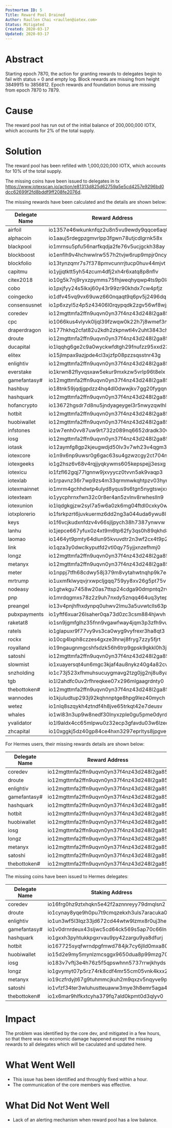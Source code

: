 ```yaml
---
Postmortem ID: 5
Title: Reward Pool Drained
Author: Raullen Chai <raullen@iotex.com>
Status: Mitigated
Created: 2020-03-17
Updated: 2020-03-17
---
```



# Abstract

Starting epoch 7870, the action for granting rewards to delegates begin to fail with status = 0 and empty log.
Block rewards are missing from height 3849915 to 3856812. Epoch rewards and foundation bonus are missing from epoch 7870 to 7879.

# Cause

The reward pool has run out of the initial balance of 200,000,000 IOTX, which accounts for 2% of the total supply.

# Solution

The reward pool has been refilled with 1,000,020,000 IOTX, which accounts for 10% of the total supply.

The missing coins have been issued to delegates in tx https://www.iotexscan.io/action/e81313d825d62759a5e5cd4257e9296bd0dcc62699f2fd8bddf9ff208fe2076d.

The missing rewards have been calculated and the details are shown below:

| Delegate Name | Reward Address                            | Block Rewards | Epoch Rewards  | Foundation Bonus | Total          |
|---------------|-------------------------------------------|---------------|----------------|------------------|----------------|
| airfoil       | io1357e46wkunknfqz2u8n5vu9ewdy9qqce6aq0yw | 1344          | 4476.745478    | 800              | 6620.745478    |
| alphacoin     | io1aauj5rdegpzgmvrlpp3fgwn78utjcdlgrnk58x | 0             | 77.89823442    | 0                | 77.89823442    |
| blackpool     | io1mrnsu5pfu56narfkqdja2fe76v5ucjgckh38ay | 0             | 10.79876958    | 0                | 10.79876958    |
| blockboost    | io1enflh9v4hchwwlrw557h2tvjw6rup9mpjr0ncy | 1576          | 2890.873955    | 800              | 5266.873955    |
| blockfolio    | io13tynzqmr7s7f378pmvcunrrjtucp0huv44mjvt | 1440          | 3332.708956    | 800              | 5572.708956    |
| capitmu       | io1yjjqtktt5yh54zcum4dfj2xh4r6xatq8p8nflv | 1784          | 2996.000311    | 800              | 5580.000311    |
| citex2018     | io10g5k7nj9ryxzpymms75fhjweqhyqwp4ts9p0l8 | 0             | 641.8030987    | 0                | 641.8030987    |
| cobo          | io1pxjfyy24s5lkxj60y43r99zr90khdx7cw4pfjz | 0             | 1989.645017    | 0                | 1989.645017    |
| coingecko     | io1dfv45vq9vx69uwz660nqaqt9q6pv5j2496dq27 | 2056          | 2493.276437    | 800              | 5349.276437    |
| consensusnet  | io1p6xzyl5z4p5z43406l0rqypqdk2zgv56wf8wjp | 0             | 1402.134981    | 0                | 1402.134981    |
| coredev       | io12mgttmfa2ffn9uqvn0yn37f4nz43d248l2ga85 | 1576          | 10747.5005     | 800              | 13123.5005     |
| cpc           | io1066kus4vlyvk0ljql39fzwqw0k22h7j8wmef3n | 1000          | 5031.964569    | 800              | 6831.964569    |
| draperdragon  | io177hkhq2cfat82u2kdh2zkpnwtl4v2uht3843ch | 1096          | 3569.934319    | 800              | 5465.934319    |
| droute        | io12mgttmfa2ffn9uqvn0yn37f4nz43d248l2ga85 | 2008          | 8705.957782    | 800              | 11513.95778    |
| ducapital     | io1lqqhg6ge2c9a0wyckwfdtgh29fnufzz95xxd23 | 1536          | 4257.912808    | 800              | 6593.912808    |
| elitex        | io15jlmpax9azjpde4cl3xjzfp08pzzsqsstnr43g | 1096          | 3246.412886    | 800              | 5142.412886    |
| enlightiv     | io12mgttmfa2ffn9uqvn0yn37f4nz43d248l2ga85 | 1240          | 7022.071661    | 800              | 9062.071661    |
| everstake     | io1krwn82flyvqsxaw5ekur9mxkzw5vrlp96t8elx | 0             | 230.9660637    | 0                | 230.9660637    |
| gamefantasy#  | io12mgttmfa2ffn9uqvn0yn37f4nz43d248l2ga85 | 1336          | 5993.191962    | 800              | 8129.191962    |
| hashbuy       | io18tnk59jqdjgpdzz4hq4dl0dwwjkv7gg20fygqn | 1824          | 5051.345693    | 800              | 7675.345693    |
| hashquark     | io12mgttmfa2ffn9uqvn0yn37f4nz43d248l2ga85 | 816           | 3189.457595    | 800              | 4805.457595    |
| hofancrypto   | io13672hgsdr7d8nu5jndyageygel3r5nwyzqwlhl | 1824          | 3577.492676    | 800              | 6201.492676    |
| hotbit        | io12mgttmfa2ffn9uqvn0yn37f4nz43d248l2ga85 | 1440          | 5939.809473    | 800              | 8179.809473    |
| huobiwallet   | io12mgttmfa2ffn9uqvn0yn37f4nz43d248l2ga85 | 1824          | 6309.005428    | 800              | 8933.005428    |
| infstones     | io1w7enh0vv87uw9rt732z089nq6652dradk30vlu | 0             | 1827.040432    | 0                | 1827.040432    |
| iosg          | io12mgttmfa2ffn9uqvn0yn37f4nz43d248l2ga85 | 1584          | 5767.378783    | 800              | 8151.378783    |
| iotask        | io12aymfg8gp2kjeugwdjd50lv3v7wh23v4qgm3x4 | 0             | 1432.891414    | 0                | 1432.891414    |
| iotexcore     | io1n9x6np9uwsr0g6gac63su4gzwzcgy2ct704nmn | 0             | 3674.542294    | 800              | 4474.542294    |
| iotexgeeks    | io1g2hsz6v68v4rqjjyqkywms605kepspejj3esxg | 0             | 1445.923611    | 0                | 1445.923611    |
| iotexicu      | io1fzfl62gqj77lgnnw9jxvyycz0tvvn5ak9vaqp3 | 0             | 303.5884177    | 0                | 303.5884177    |
| iotexlab      | io1rpavnz36r7wp9zs4m33qrmmwkqhtpzv03hyr9t | 1968          | 3754.532001    | 800              | 6522.532001    |
| iotexmainnet  | io1mrm4gchhdwtp4ulyd8yqus9s6tgn5nygtswjxx | 0             | 6.618465661    | 0                | 6.618465661    |
| iotexteam     | io1yycphrnxfwn32c0r8er4an5zvlnv8rwheslln9 | 1824          | 4637.092223    | 800              | 7261.092223    |
| iotexunion    | io1lqdgkgjzw2syl7a5w6a0zk6mg04ftdl0cxky0w | 0             | 666.3224318    | 0                | 666.3224318    |
| iotxplorerio  | io1fsrkpzrt6juvkuermz6dd2ng3a044uda6ywu8l | 2056          | 4575.072217    | 800              | 7431.072217    |
| keys          | io1f6vcjkudxnfdzv4v66sjljpych38h7387ynwvw | 0             | 278.0944356    | 0                | 278.0944356    |
| lanhu         | io1jepce667yfux0z4xt9m6tp62fy3qs0h89qkhd8 | 0             | 1.970779784    | 0                | 1.970779784    |
| laomao        | io1464yt9pmty64dlun95kvuvdtr2n3wf2cx4t9p2 | 1296          | 5756.914993    | 800              | 7852.914993    |
| link          | io1qza3y0dwclkyputfd2vtl0qy75yjjxnzefhmj0 | 0             | 7.366019873    | 0                | 7.366019873    |
| longz         | io12mgttmfa2ffn9uqvn0yn37f4nz43d248l2ga85 | 1576          | 3888.568421    | 800              | 6264.568421    |
| metanyx       | io12mgttmfa2ffn9uqvn0yn37f4nz43d248l2ga85 | 1480          | 7103.558311    | 800              | 9383.558311    |
| meter         | io1nppj7tfh68cdwy58j379m8vytahwtnqhp9k7e4 | 0             | 0.009199492992 | 0                | 0.009199492992 |
| mrtrump       | io1uxmfklwyqvjrxwpcljgqq759yy8xv26g5pt75v | 1008          | 3818.547841    | 800              | 5626.547841    |
| nodeasy       | io1gtwkgu7458w20as7ttsp24cdga90dmpntq2rwr | 0             | 211.6952849    | 0                | 211.6952849    |
| pnp           | io1mrdqgmxs78z2z9uh7nxdy5znqq464uq3ytep99 | 1296          | 4176.192885    | 800              | 6272.192885    |
| preangel      | io13v4pnjhfhxdynpq0uhwv2lmu3a5uvwtclls63p | 1488          | 2979.424404    | 800              | 5267.424404    |
| pubxpayments  | io1yftf6xuar26lsaher0qa73d0zc3csm884hjwvh | 1680          | 8366.464792    | 800              | 10846.46479    |
| raketat8      | io1sn9jgmfglhz35fnn9vgawfway4jqm3p3zfh9vu | 0             | 14.32771743    | 0                | 14.32771743    |
| ratels        | io1glapuxr9f77vy9vs3ca0wyg9vyfrexr3ha8qt3 | 1776          | 3122.560725    | 800              | 5698.560725    |
| rockx         | io10cg4lxph8czzes4gxze3hrwj8fryg7zzy5fjrt | 1712          | 3072.112551    | 800              | 5584.112551    |
| royalland     | io19ngaugnmgcshfsdzk56h6trp9gpsk9gkkl0h3j | 2008          | 6456.348799    | 800              | 9264.348799    |
| satoshi       | io12mgttmfa2ffn9uqvn0yn37f4nz43d248l2ga85 | 864           | 3007.275394    | 800              | 4671.275394    |
| slowmist      | io1xuayersqt4un6mgc3kjaf4au8nykz40g4a82cv | 0             | 1101.875884    | 0                | 1101.875884    |
| snzholding    | io1c73j523xfhmuhsucuygmavg2tzg0jg2nj8u8ya | 0             | 1174.817172    | 0                | 1174.817172    |
| tgb           | io1l2ahdfc0uv2rfhreqkee07x296mlgaagrdnty0 | 0             | 1533.764667    | 0                | 1533.764667    |
| thebottoken#  | io12mgttmfa2ffn9uqvn0yn37f4nz43d248l2ga85 | 0             | 1997.358259    | 0                | 1997.358259    |
| wannodes      | io1kjuludtup293j92kqhnnptge8hpg9lez40mych | 0             | 805.8724957    | 0                | 805.8724957    |
| wetez         | io1nlq8szqykh4ztndf4h8jve65trkqt42e7deusv | 0             | 598.9815814    | 0                | 598.9815814    |
| whales        | io1wl83n3up9w8nedf30lnyxzple0gu5pme0dyrds | 0             | 677.4463203    | 0                | 677.4463203    |
| yvalidator    | io1l9aldx4cc65mlpwu0z32ecp3gfavdu03w6lzed | 1584          | 3492.167358    | 800              | 5876.167358    |
| zhcapital     | io10xggkj5dz40gp84ce4hxn3297eprltys8jpgve | 1200          | 2195.255241    | 800              | 4195.255241    |

For Hermes users, their missing rewards details are shown below:

| Delegate Name | Reward Address                            | Staking Address                           | Block Rewards | Epoch Rewards | Foundation Bonus | Total       |
|---------------|-------------------------------------------|-------------------------------------------|---------------|---------------|------------------|-------------|
| coredev       | io12mgttmfa2ffn9uqvn0yn37f4nz43d248l2ga85 | io16frg0hz9ztxhqkn5e42f2aznnreyy79dmqlsn2 | 1576          | 10747.5005    | 800              | 13123.5005  |
| droute        | io12mgttmfa2ffn9uqvn0yn37f4nz43d248l2ga85 | io1cynay8yqe9h0pu7t9cmqzekxh3uls7aracuka0 | 2008          | 8705.957782   | 800              | 11513.95778 |
| enlightiv     | io12mgttmfa2ffn9uqvn0yn37f4nz43d248l2ga85 | io1un3wf5l3lqz33jd672cd44wtw9lzmx8r0uj3he | 1240          | 7022.071661   | 800              | 9062.071661 |
| gamefantasy#  | io12mgttmfa2ffn9uqvn0yn37f4nz43d248l2ga85 | io1v0drnrdeux43sljwc5cd64ck569s5ap70c66ln | 1336          | 5993.191962   | 800              | 8129.191962 |
| hashquark     | io12mgttmfa2ffn9uqvn0yn37f4nz43d248l2ga85 | io1gxxh3pyhtukkpgxrvau9py42zargu9ya8dfurj | 816           | 3189.457595   | 800              | 4805.457595 |
| hotbit        | io12mgttmfa2ffn9uqvn0yn37f4nz43d248l2ga85 | io167725syqfwrndpgfmwd784jk7cy6jlld0mxa80 | 1440          | 5939.809473   | 800              | 8179.809473 |
| huobiwallet   | io12mgttmfa2ffn9uqvn0yn37f4nz43d248l2ga85 | io15d2e9my5mynlzmcsggx9650dua8p99mzg70krv | 1824          | 6309.005428   | 800              | 8933.005428 |
| iosg          | io12mgttmfa2ffn9uqvn0yn37f4nz43d248l2ga85 | io183v7vftj3e4h76z5f5qpswhnn5737rrwjkhyds | 1584          | 5767.378783   | 800              | 8151.378783 |
| longz         | io12mgttmfa2ffn9uqvn0yn37f4nz43d248l2ga85 | io1gvymyt07p5rz74rk8cdf4mr55cm05vnk4kxx2q | 1576          | 3888.568421   | 800              | 6264.568421 |
| metanyx       | io12mgttmfa2ffn9uqvn0yn37f4nz43d248l2ga85 | io19czfrdyjt67g9tuhmmcjkuh2m9qxzv5nqyve9p | 1480          | 7103.558311   | 800              | 9383.558311 |
| satoshi       | io12mgttmfa2ffn9uqvn0yn37f4nz43d248l2ga85 | io1vfzf34ter3wluhustteuaww3mye3h8emr5aga4 | 864           | 3007.275394   | 800              | 4671.275394 |
| thebottoken#  | io12mgttmfa2ffn9uqvn0yn37f4nz43d248l2ga85 | io1x6mar9hlfkxtcyha379fq7ald0kpmt0d3qlyv0 | 0             | 1997.358259   | 0                | 1997.358259 |

The missing coins have been issued to Hermes delegates:

| Delegate Name | Staking Address                           | Distribution Amount | Distribution Hash                                                |
|---------------|-------------------------------------------|---------------------|------------------------------------------------------------------|
| coredev       | io16frg0hz9ztxhqkn5e42f2aznnreyy79dmqlsn2 | 13123.5005          | 2fafab995028546dabde9666c37aaaa9354412ef80892b78af66c26eb2d9a6a9 |
| droute        | io1cynay8yqe9h0pu7t9cmqzekxh3uls7aracuka0 | 11513.95778         | 1801466b46b86e2ae84a29ca7365dace4d7b9ed9aecb07d5b5b77a254d888cd0 |
| enlightiv     | io1un3wf5l3lqz33jd672cd44wtw9lzmx8r0uj3he | 9062.071661         | ecf65593639e8145f54918c717674f048b37f3e2a6e6f89aa04e77feea5227d5 |
| gamefantasy#  | io1v0drnrdeux43sljwc5cd64ck569s5ap70c66ln | 8129.191962         | b0a80d26bca2e9e65b7ee489e83ae4dc383e4d451e962b88b0a0eec275c2519a |
| hashquark     | io1gxxh3pyhtukkpgxrvau9py42zargu9ya8dfurj | 4805.457595         | 868701e46f65bd6914206eac602d8ae7f8240dc6a1138d848914a0e4321872b8 |
| hotbit        | io167725syqfwrndpgfmwd784jk7cy6jlld0mxa80 | 8179.809473         | 2824b53c062b3d0f95a7509e5d7fb32908e697041d8969fdc922904db0f2b156 |
| huobiwallet   | io15d2e9my5mynlzmcsggx9650dua8p99mzg70krv | 8933.005428         | 72189c990c0119406299a1fdcae1e4a7a87c9bc18009e72ec66e326dcc96c6b6 |
| iosg          | io183v7vftj3e4h76z5f5qpswhnn5737rrwjkhyds | 8151.378783         | c86e1080d057fde626bf1a3e467eb0bebeece34c8039e9cd140927f870251105 |
| longz         | io1gvymyt07p5rz74rk8cdf4mr55cm05vnk4kxx2q | 6264.568421         | f693a6d8e2af349cc0b2e4a2673ffb038a25caa8753e7a0de0a4213925a94c82 |
| metanyx       | io19czfrdyjt67g9tuhmmcjkuh2m9qxzv5nqyve9p | 9383.558311         | a92795467136010f7fc324dae9b1850f86424b06a88bafb418a5e74a9c61f4f0 |
| satoshi       | io1vfzf34ter3wluhustteuaww3mye3h8emr5aga4 | 4671.275394         | 0a951a0637cd8b48b26a1687f9a6bc0c351134dd2f8ff9241f032d803a8313c3 |
| thebottoken#  | io1x6mar9hlfkxtcyha379fq7ald0kpmt0d3qlyv0 | 1997.358259         | 281e2b618341c6a913dea5a277a951c3cb2d4509b273771ab42e3f05192f6812 |

# Impact

The problem was identified by the core dev, and mitigated in a few hours, so that there was no economic damage happened except the missing rewards to all delegates which will be caculated and updated here. 

# What Went Well

- This issue has been identified and throughly fixed within a hour.
- The communication of the core members was effective.

# What Did Not Went Well

- Lack of an alerting mechanism when reward pool has a low balance. 
